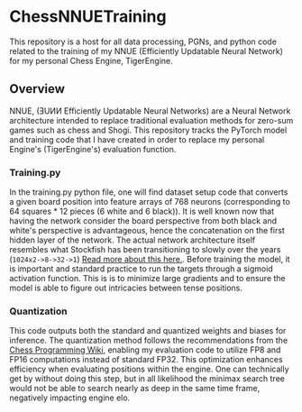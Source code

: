 # ChessNNUETraining
This repository is a host for all data processing, PGNs, and python code related to the training of my NNUE (Efficiently Updatable Neural Network) for my personal Chess Engine, TigerEngine.

## Overview
NNUE, (ƎUИИ Efficiently Updatable Neural Networks) are a Neural Network architecture intended to replace traditional evaluation methods for zero-sum games such as chess and Shogi. This repository tracks the PyTorch model and training code that I have created in order to replace my personal Engine's (TigerEngine's) evaluation function.

### Training.py
In the training.py python file, one will find dataset setup code that converts a given board position into feature arrays of 768 neurons (corresponding to 64 squares * 12 pieces (6 white and 6 black)). It is well known now that
having the network consider the board perspective from both black and white's perspective is advantageous, hence the concatenation on the first hidden layer of the network. The actual network architecture itself resembles what Stockfish has been transitioning to slowly over the years (`1024x2->8->32->1`) [Read more about this here.](https://github.com/official-stockfish/nnue-pytorch/blob/master/docs/nnue.md#consideration-of-networks-size-and-cost). Before training the model, it is important and standard practice to run the targets through a sigmoid activation function. This is is to minimize large gradients and to ensure the model is able to figure out intricacies between tense positions.

### Quantization
This code outputs both the standard and quantized weights and biases for inference. The quantization method follows the recommendations from the [Chess Programming Wiki](https://www.chessprogramming.org/NNUE#Quantization), enabling my evaluation code to utilize FP8 and FP16 computations instead of standard FP32. This optimization enhances efficiency when evaluating positions within the engine. One can technically get by without doing this step, but in all likelihood the minimax search tree would not be able to search nearly as deep in the same time frame, negatively impacting engine elo.
